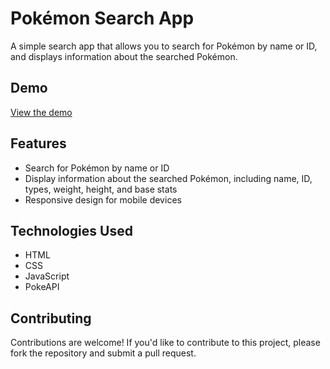 # Pokémon Search App

A simple search app that allows you to search for Pokémon by name or ID, and displays information about the searched Pokémon.

## Demo

[View the demo](https://raw.githack.com/username/pokemon-search/master/index.html)

## Features

*   Search for Pokémon by name or ID
*   Display information about the searched Pokémon, including name, ID, types, weight, height, and base stats
*   Responsive design for mobile devices

## Technologies Used

*   HTML
*   CSS
*   JavaScript
*   PokeAPI

## Contributing

Contributions are welcome! If you'd like to contribute to this project, please fork the repository and submit a pull request.
